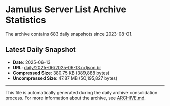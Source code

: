 # Jamulus Server List Archive Statistics

The archive contains 683 daily snapshots since 2023-08-01.

## Latest Daily Snapshot

- **Date**: 2025-06-13
- **URL**: [daily/2025-06/2025-06-13.ndjson.br](https://jamulus-archive.ap-south-1.linodeobjects.com/main/daily/2025-06/2025-06-13.ndjson.br)
- **Compressed Size**: 380.75 KB (389,888 bytes)
- **Uncompressed Size**: 47.87 MB (50,195,827 bytes)

---

This file is automatically generated during the daily archive consolidation process.
For more information about the archive, see [ARCHIVE.md](ARCHIVE.md).
